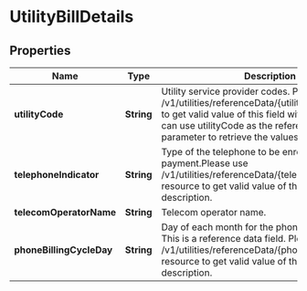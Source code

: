 # UtilityBillDetails

## Properties
Name | Type | Description | Notes
------------ | ------------- | ------------- | -------------
**utilityCode** | **String** | Utility service provider codes. Please use /v1/utilities/referenceData/{utilityCode} resource to get valid value of this field with description. You can use utilityCode as the referenceCode parameter to retrieve the values |  [optional]
**telephoneIndicator** | **String** | Type of the telephone to be enrolled for bill payment.Please use /v1/utilities/referenceData/{telephoneIndicator} resource to get valid value of this field with description. |  [optional]
**telecomOperatorName** | **String** | Telecom operator name. |  [optional]
**phoneBillingCycleDay** | **String** | Day of each month for the phone bill payment. This is a reference data field. Please use /v1/utilities/referenceData/{phoneBillingCycleDay} resource to get valid value of this field with description. |  [optional]
